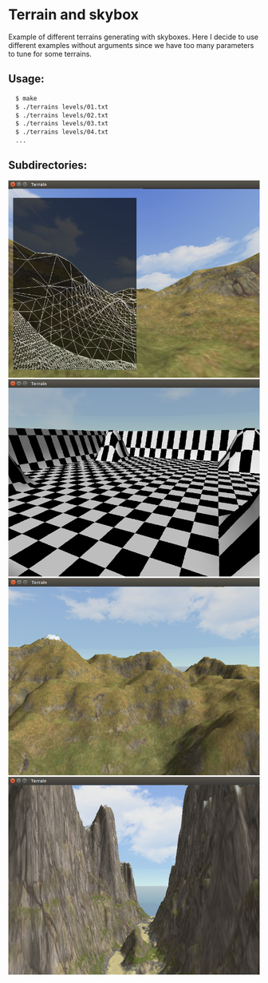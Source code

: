 # Terrain and skybox

Example of different terrains generating with skyboxes. Here I decide to use different examples without arguments since we have too many parameters to tune for some terrains.

## Usage:
```bash
  $ make
  $ ./terrains levels/01.txt
  $ ./terrains levels/02.txt
  $ ./terrains levels/03.txt
  $ ./terrains levels/04.txt
  ...
```
## Subdirectories:

<div style="text-align: center;" markdown="1" />
<img src="screenshot.png" style="width: 600px;" />
</div>
<div style="text-align: center;" markdown="1" />
<img src="screenshot2.png" style="width: 600px;" />
</div>
<div style="text-align: center;" markdown="1" />
<img src="screenshot3.png" style="width: 600px;" />
</div>
<div style="text-align: center;" markdown="1" />
<img src="screenshot4.png" style="width: 600px;" />
</div>
